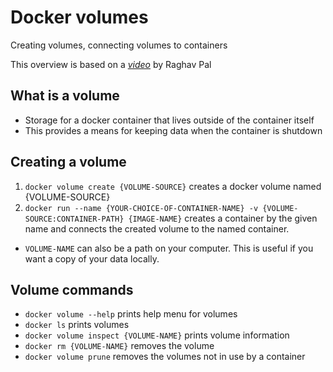 # Docker volumes

Creating volumes, connecting volumes to containers

This overview is based on a _[video](https://www.youtube.com/watch?v=VOK06Q4QqvE)_ by Raghav Pal

## What is a volume

- Storage for a docker container that lives outside of the container itself
- This provides a means for keeping data when the container is shutdown

## Creating a volume

1. `docker volume create {VOLUME-SOURCE}` creates a docker volume named {VOLUME-SOURCE}
2. `docker run --name {YOUR-CHOICE-OF-CONTAINER-NAME} -v {VOLUME-SOURCE:CONTAINER-PATH} {IMAGE-NAME}` creates a container by the given name and connects the created volume to the named container.
- `VOLUME-NAME` can also be a path on your computer. This is useful if you want a copy of your data locally.

## Volume commands

- `docker volume --help` prints help menu for volumes
- `docker ls` prints volumes
- `docker volume inspect {VOLUME-NAME}` prints volume information
- `docker rm {VOLUME-NAME}` removes the volume
- `docker volume prune` removes the volumes not in use by a container
